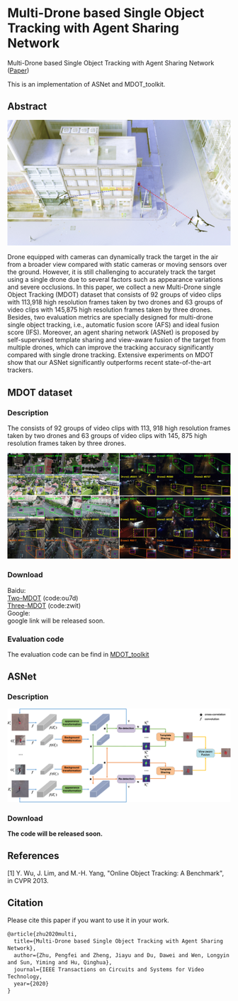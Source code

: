 # Multi-Drone based Single Object Tracking with Agent Sharing Network

Multi-Drone based Single Object Tracking with Agent Sharing Network ([Paper](https://arxiv.org/pdf/2003.06994.pdf))

This is an implementation of ASNet and MDOT_toolkit.

## Abstract

![VisDrone](https://github.com/VisDrone/MultiDrone/blob/master/figures/camera.jpg)

Drone equipped with cameras can dynamically track the target in the air from a broader view compared with static cameras or moving sensors over the ground. However, it is still challenging to accurately track the target using a single drone due to several factors such as appearance variations and severe occlusions. In this paper, we collect a new Multi-Drone single Object Tracking (MDOT) dataset that consists of 92 groups of video clips with 113,918 high resolution frames taken by two drones and 63 groups of video clips with 145,875 high resolution frames taken by three drones. Besides, two evaluation metrics are specially designed for multi-drone single object tracking, i.e., automatic fusion score (AFS) and ideal fusion score (IFS). Moreover, an agent sharing network (ASNet) is proposed by self-supervised template sharing and view-aware fusion of the target from multiple drones, which can improve the tracking accuracy significantly compared with single drone tracking. Extensive experiments on MDOT show that our ASNet significantly outperforms recent state-of-the-art trackers.

## MDOT dataset
### Description
The consists of 92 groups of video clips with 113, 918 high resolution frames taken by two drones and 63 groups of video clips with 145, 875 high resolution frames taken by three drones.

![VisDrone](https://github.com/VisDrone/MultiDrone/blob/master/figures/dataset.jpg)

### Download
Baidu:  
[Two-MDOT](https://pan.baidu.com/s/1Laa0UxO7KPRR3piPlHT7Nw) (code:ou7d)  
[Three-MDOT](https://pan.baidu.com/s/1pn_Md-Dlgo8eldTxU_1C-A) (code:zwit)  
Google:   
google link will be released soon.

### Evaluation code
The evaluation code can be find in [MDOT_toolkit](https://github.com/VisDrone/MultiDrone/tree/master/MDOT_toolkit)

## ASNet
### Description
![VisDrone](https://github.com/VisDrone/MultiDrone/blob/master/figures/ASNet.png)

### Download 

**The code will be released soon.** 

## References
[1] Y. Wu, J. Lim, and M.-H. Yang, "Online Object Tracking: A Benchmark", in CVPR 2013.

## Citation
Please cite this paper if you want to use it in your work.
```
@article{zhu2020multi,
  title={Multi-Drone based Single Object Tracking with Agent Sharing Network},
  author={Zhu, Pengfei and Zheng, Jiayu and Du, Dawei and Wen, Longyin and Sun, Yiming and Hu, Qinghua},
  journal={IEEE Transactions on Circuits and Systems for Video Technology,
  year={2020}
}
```
